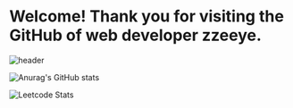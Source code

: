 # Welcome! Thank you for visiting the GitHub of web developer zzeeye. 

![header](https://capsule-render.vercel.app/api?type=waving&text=welcome%20hi!&color=auto&height=200&section=header&fontSize=90&fontAlign=50&fontAlignY=40)


![Anurag's GitHub stats](https://github-readme-stats.vercel.app/api?username=zzeeye&show_icons=true&theme=graywhite)

![Leetcode Stats](https://leetcard.jacoblin.cool/zzeeye?theme=wtf)
